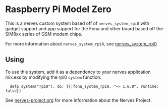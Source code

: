 # Raspberry Pi Model Zero

This is a nerves custom system based off of `nerves_system_rpi0` with gadget support and ppp support for the Fona and other board based off the SIM8xx series of GSM modem chips.

For more information about `nerves_system_rpi0`, see [nerves_system_rpi0](https://github.com/nerves-project/nerves_system_rpi0)

## Using

To use this system, add it as a dependency to your nerves application mix.exs by modifying the rpi0 `system` function:

```
  defp system("rpi0"), do: [{:fona_system_rpi0, "~> 1.0.0", runtime: false}]
```

See [nerves-project.org](http://nerves-project.org) for more information about the Nerves Project.
